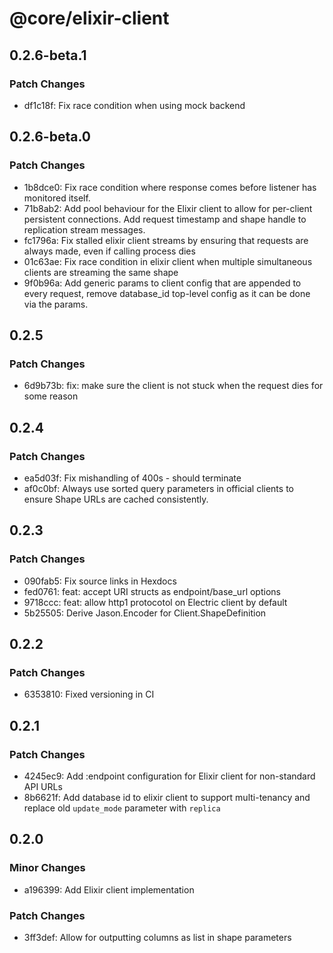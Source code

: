 # @core/elixir-client

## 0.2.6-beta.1

### Patch Changes

- df1c18f: Fix race condition when using mock backend

## 0.2.6-beta.0

### Patch Changes

- 1b8dce0: Fix race condition where response comes before listener has monitored itself.
- 71b8ab2: Add pool behaviour for the Elixir client to allow for per-client persistent connections. Add request timestamp and shape handle to replication stream messages.
- fc1796a: Fix stalled elixir client streams by ensuring that requests are always made, even if calling process dies
- 01c63ae: Fix race condition in elixir client when multiple simultaneous clients are streaming the same shape
- 9f0b96a: Add generic params to client config that are appended to every request, remove database_id top-level config as it can be done via the params.

## 0.2.5

### Patch Changes

- 6d9b73b: fix: make sure the client is not stuck when the request dies for some reason

## 0.2.4

### Patch Changes

- ea5d03f: Fix mishandling of 400s - should terminate
- af0c0bf: Always use sorted query parameters in official clients to ensure Shape URLs are cached consistently.

## 0.2.3

### Patch Changes

- 090fab5: Fix source links in Hexdocs
- fed0761: feat: accept URI structs as endpoint/base_url options
- 9718ccc: feat: allow http1 protocotol on Electric client by default
- 5b25505: Derive Jason.Encoder for Client.ShapeDefinition

## 0.2.2

### Patch Changes

- 6353810: Fixed versioning in CI

## 0.2.1

### Patch Changes

- 4245ec9: Add :endpoint configuration for Elixir client for non-standard API URLs
- 8b6621f: Add database id to elixir client to support multi-tenancy and replace old `update_mode` parameter with `replica`

## 0.2.0

### Minor Changes

- a196399: Add Elixir client implementation

### Patch Changes

- 3ff3def: Allow for outputting columns as list in shape parameters
